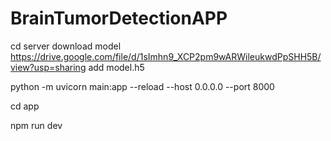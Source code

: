 # BrainTumorDetectionAPP

cd server
download model
https://drive.google.com/file/d/1sImhn9_XCP2pm9wARWileukwdPpSHH5B/view?usp=sharing
add model.h5

python -m uvicorn main:app --reload --host 0.0.0.0 --port 8000

cd app

npm run dev
